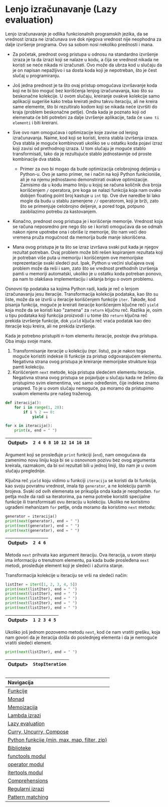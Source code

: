 # Lenjo izračunavanje (Lazy evaluation)

Lenjo izračunavanje je odlika funkcionalnih programskih jezika, da se vrednost izraza ne izračunava sve dok njegova vrednost nije neophodna za dalje izvršenje programa. Ovo sa sobom nosi nekoliko prednosti i mana.

- Za početak, prednost ovog pristupa u odnosu na standardno izvršenje izraza je ta da izrazi koji se nalaze u kodu, a čija se vrednost nikada ne koristi se neće nikada ni izračunati. Ovo može da ubrza kod u slučaju da je on napisan nepažljivo i sa dosta koda koji je nepotreban, što je čest slučaj u programiranju.
- Još jedna prednost je ta što ovaj pristup omogućava izvršavanje koda koji ne bi bio moguć bez korišćenja lenjog izračunavanja, kao što su beskonačne kolekcije. U ovom slučaju, kreiranje ovakve kolekcije samo aplikaciji sugeriše kako treba kreirati jednu takvu iteraciju, ali ne kreira same elemente, što bi rezultiralo kodom koji se nikada neće izvršiti do kraja (problem beskonačne petlje). Onda kada je poznato koji od elemenata će biti potrebni za dalje izvršenje aplikacije, tada će `samo ti elementi` i biti kreirani.
- Sve ovo nam omogućava i optimizacije koje zavise od lenjog izračunavanja. Naime, kod koji se koristi, kreira stabla izvršenja izraza. Ova stabla je moguće kombinovati ukoliko se u ostatku koda pojavi izraz koji zavisi od prethodnog izraza. U tom slučaju je moguće stablo transformisati, tako da je rezultujuće stablo jednostavnije od proste kombinacije dva stabla.
   - Primer za ovo bi mogao da bude optimizacija celobrojnog deljenja u Python-u. Ovo je samo primer, ne i način na koji Python funkcioniše, ali je na njemu jednostavno demonstrirati ovakve optimizacije. Zamisimo da u kodu imamo liniju u kojoj se računa količnik dva broja korišćenjem `/` operatora, pre koga se nalazi funkcija koja nam ovako dobijen floating point broj kastuje u `int` tip. Ove dve naredbe bi lako mogle da budu u stablu zamenjene `//` operatorom, koji je brži, zato što se primenjuje celobrojno deljenje, a pored toga, potpuno zaobilazimo potrebu za kastovanjem.
- Konačno, prednost ovog pristupa je i korišćenje memorije. Vrednost koja se računa neposredno pre nego što se i koristi omogućava da se odmah nakon njene upotrebe ona i obriše iz memorije, što nam veći deo vremena pruža mogućnost da memorija bude manje iskorišćena.

- Mana ovog pristupa je ta što se izraz izvršava svaki put kada je njegov rezultat potreban. Ovaj problem može biti rešen kopiranjem rezultata koji je potreban više puta u memoriju i korišćenjem ove memorijske reprezentacije svaki sledeći put. Ipak, Python u većini slučajeva ovaj problem može da reši i sam, zato što se vrednost prethodnih izvršenja pamti u memoriji automatski, ukoliko je u ostatku koda potreban ponovo, pa nam to olakšava implementaciju i uklanja brigu o ovom problemu.

Osnovni tip podataka sa kojima Python radi, kada je reč o lenjom izračunavanju jesu iteracije. Transformacija kolekcija podataka, kao što su liste, može da se izvrši u iteracije korišćenjem funkcije `iter`. Takođe, kod pisanja funkcija, moguće je kreirati iteracije korišćenjem ključne reči `yield` koja može da se koristi kao "zamena" za `return` ključnu reč. Razlika je, osim u tipu podataka koji funkcija proizvodi i u tome što `return` ključna reč prekida izvršenje funkcije, dok `yield` ključa reč vraća podatak kao deo iteracije koju kreira, ali ne prekida izvršenje.

Kada je potrebno pristupiti n-tom elementu iteracije, postoje dva pristupa. Oba imaju svoje mane. 
1. Transformisanje iteracije u kolekciju (npr. listu), pa je nakon toga moguće koristiti indekse ili funkcije za pristup odgovarajućem elementu. Negativna strana ovog pristupa je kreiranje memorijske strukture koja pamti kolekciju.
2. Korišćenjem `next` metode, koja pristupa sledećem elementu iteracije. Negativna strana ovog pristupa se pojavljuje u slučaju kada ne želimo da pristupimo svim elementima, već samo određenim, čije indekse znamo unapred. To je u ovom slučaju nemoguće, pa moramo da pristupimo svakom elementu pre našeg traženog.

```python
def iteracija():
    for i in range(1, 20):
        if i % 2 == 0:
            yield i

for x in iteracija():
    print(x, end = " ")
```
|Output>|`2 4 6 8 10 12 14 16 18`|
|-------|:-------:|

Argument koji se prosleđuje `print` funkciji (`end`), nam omogućava da zamenimo novu liniju koja bi se u osnovnom pozivu bez ovog argumenta kreirala, razmakom, da bi svi rezultati bili u jednoj liniji, što nam je u ovom slučaju preglednije.

Ključna reč `yield` koju vidimo u funkciji `iteracija` se koristi da bi funkcija, kao svoju povratnu vrednost, imala tip `generator`, a ne kolekciju parnih brojeva. Svaki od ovih elemenata se prikuplja onda kada je neophodan. `for` petlja može da radi sa iteratorima, pa nema potrebe koristiti specijalne funkcije ili transformisati ovu iteraciju u kolekciju. Ukoliko ne koristimo ugrađeni mehanizam `for` petlje, onda moramo da koristimo `next` metodu:

```python
generator = iteracija()
print(next(generator), end = " ")
print(next(generator), end = " ")
print(next(generator), end = " ")
```
|Output>|`2 4 6`|
|-------|:-------:|

Metoda `next` prihvata kao argument iteraciju. Ova iteracija, u svom stanju ima informaciju o trenutnom elementu, pa kada bude prosleđena `next` metodi, prosleđuje element koji je sledeći i ažurira stanje.

Transformacija kolekcije u iteraciju se vrši na sledeći način:

```python
listIter = iter([1, 2, 3, 4, 5])
print(next(listIter), end = " ")
print(next(listIter), end = " ")
print(next(listIter), end = " ")
print(next(listIter), end = " ")
print(next(listIter), end = " ")
```
|Output>|`1 2 3 4 5`|
|-------|:-------:|

Ukoliko još jednom pozovemo metodu `next`, kod će nam vratiti grešku, koja nam govori da je iteracija došla do poslednjeg elementa i da je nemoguće vratiti sledeći element.

```python
print(next(listIter), end = " ")
```
|Output>|`StopIteration`|
|-------|:-------:|

##

|Navigacija|
|:-------|
|[Funkcije](Funkcije.md)|
|[Monad](Monad.md)|
|[Memoizacija](Memoizacija.md)|
|[Lambda izrazi](Lambda.md)|
|[Lazy evaluation](Lazy.md)|
|[Curry, Uncurry, Compose](Curry.md)|
|[Python funkcije (min, max, map, filter, zip)](Functions.md)|
|[Biblioteke](Library.md)|
|[functools modul](functools.md)|
|[operator modul](operator.md)|
|[itertools modul](itertools.md)|
|[Comprehensions](Comprehensions.md)|
|[Regularni izrazi](RegularExpressions.md)|
|[Pattern matching](PatternMatching.md)|